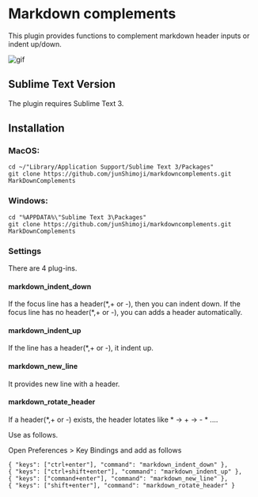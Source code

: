 # Markdown complements

This plugin provides functions to complement markdown header inputs or indent up/down.

![gif](https://immense-headland-55656.herokuapp.com/markdownComplements.gif)

## Sublime Text Version

The plugin requires Sublime Text 3.

## Installation

### MacOS: 

    cd ~/"Library/Application Support/Sublime Text 3/Packages"
    git clone https://github.com/junShimoji/markdowncomplements.git MarkDownComplements

### Windows:

    cd "%APPDATA%\"Sublime Text 3\Packages"
    git clone https://github.com/junShimoji/markdowncomplements.git MarkDownComplements

### Settings

There are 4 plug-ins.

#### markdown_indent_down

If the focus line has a header(\*,+ or -), then you can indent down.
If the focus line has no header(\*,+ or -), you can adds a header automatically.

#### markdown_indent_up

If the line has a header(\*,+ or -), it indent up.

#### markdown_new_line

It provides new line with a header.

#### markdown_rotate_header

If a header(\*,+ or -) exists, the header lotates like \* -> + -> - * ....

Use as follows.

Open Preferences > Key Bindings and add as follows

    { "keys": ["ctrl+enter"], "command": "markdown_indent_down" },
    { "keys": ["ctrl+shift+enter"], "command": "markdown_indent_up" },
    { "keys": ["command+enter"], "command": "markdown_new_line" },
    { "keys": ["shift+enter"], "command": "markdown_rotate_header" }


